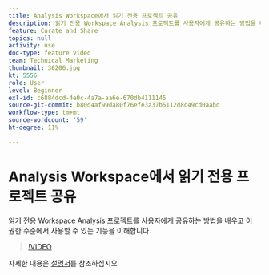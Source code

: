 ```yaml
---
title: Analysis Workspace에서 읽기 전용 프로젝트 공유
description: 읽기 전용 Workspace Analysis 프로젝트를 사용자에게 공유하는 방법을 배우고 이 권한 수준에서 사용할 수 있는 기능을 이해합니다.
feature: Curate and Share
topics: null
activity: use
doc-type: feature video
team: Technical Marketing
thumbnail: 36206.jpg
kt: 5556
role: User
level: Beginner
exl-id: c6884dcd-4e0c-4a7a-aa6e-670db4111145
source-git-commit: b80d4af99da80f76efe3a37b5112d8c49cd0aabd
workflow-type: tm+mt
source-wordcount: '59'
ht-degree: 11%

---
```


# Analysis Workspace에서 읽기 전용 프로젝트 공유

읽기 전용 Workspace Analysis 프로젝트를 사용자에게 공유하는 방법을 배우고 이 권한 수준에서 사용할 수 있는 기능을 이해합니다.

>[!VIDEO](https://video.tv.adobe.com/v/36206/?quality=12&learn=on)

자세한 내용은 [설명서](https://experienceleague.adobe.com/docs/analytics/analyze/analysis-workspace/curate-share/view-only-projects.html)를 참조하십시오
